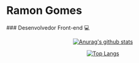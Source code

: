 <h1>Ramon Gomes</h1>
### Desenvolvedor Front-end 💻
<div align="center">
  
[![Anurag's github stats](https://github-readme-stats.vercel.app/api?username=Rahgomes&hide=prs,contribs&show_icons=true&theme=algolia)](https://github.com/Rahgomes/github-readme-stats)

[![Top Langs](https://github-readme-stats.vercel.app/api/top-langs/?username=Rahgomes&show_icons=true&theme=algolia&langs_count=5)](https://github.com/Rahgomes/github-readme-stats)

</div>
